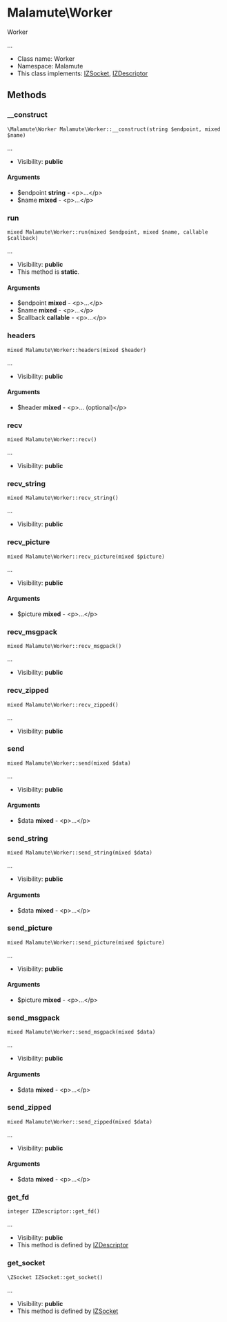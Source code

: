 Malamute\Worker
===============

Worker

...


* Class name: Worker
* Namespace: Malamute
* This class implements: [IZSocket](IZSocket.md), [IZDescriptor](IZDescriptor.md)






Methods
-------


### __construct

    \Malamute\Worker Malamute\Worker::__construct(string $endpoint, mixed $name)



...

* Visibility: **public**


#### Arguments
* $endpoint **string** - &lt;p&gt;...&lt;/p&gt;
* $name **mixed** - &lt;p&gt;...&lt;/p&gt;



### run

    mixed Malamute\Worker::run(mixed $endpoint, mixed $name, callable $callback)



...

* Visibility: **public**
* This method is **static**.


#### Arguments
* $endpoint **mixed** - &lt;p&gt;...&lt;/p&gt;
* $name **mixed** - &lt;p&gt;...&lt;/p&gt;
* $callback **callable** - &lt;p&gt;...&lt;/p&gt;



### headers

    mixed Malamute\Worker::headers(mixed $header)



...

* Visibility: **public**


#### Arguments
* $header **mixed** - &lt;p&gt;... (optional)&lt;/p&gt;



### recv

    mixed Malamute\Worker::recv()



...

* Visibility: **public**




### recv_string

    mixed Malamute\Worker::recv_string()



...

* Visibility: **public**




### recv_picture

    mixed Malamute\Worker::recv_picture(mixed $picture)



...

* Visibility: **public**


#### Arguments
* $picture **mixed** - &lt;p&gt;...&lt;/p&gt;



### recv_msgpack

    mixed Malamute\Worker::recv_msgpack()



...

* Visibility: **public**




### recv_zipped

    mixed Malamute\Worker::recv_zipped()



...

* Visibility: **public**




### send

    mixed Malamute\Worker::send(mixed $data)



...

* Visibility: **public**


#### Arguments
* $data **mixed** - &lt;p&gt;...&lt;/p&gt;



### send_string

    mixed Malamute\Worker::send_string(mixed $data)



...

* Visibility: **public**


#### Arguments
* $data **mixed** - &lt;p&gt;...&lt;/p&gt;



### send_picture

    mixed Malamute\Worker::send_picture(mixed $picture)



...

* Visibility: **public**


#### Arguments
* $picture **mixed** - &lt;p&gt;...&lt;/p&gt;



### send_msgpack

    mixed Malamute\Worker::send_msgpack(mixed $data)



...

* Visibility: **public**


#### Arguments
* $data **mixed** - &lt;p&gt;...&lt;/p&gt;



### send_zipped

    mixed Malamute\Worker::send_zipped(mixed $data)



...

* Visibility: **public**


#### Arguments
* $data **mixed** - &lt;p&gt;...&lt;/p&gt;



### get_fd

    integer IZDescriptor::get_fd()



...

* Visibility: **public**
* This method is defined by [IZDescriptor](IZDescriptor.md)




### get_socket

    \ZSocket IZSocket::get_socket()



...

* Visibility: **public**
* This method is defined by [IZSocket](IZSocket.md)



